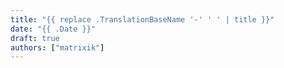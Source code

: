```yaml
---
title: "{{ replace .TranslationBaseName '-' ' ' | title }}"
date: "{{ .Date }}"
draft: true
authors: ["matrixik"]
---
```

